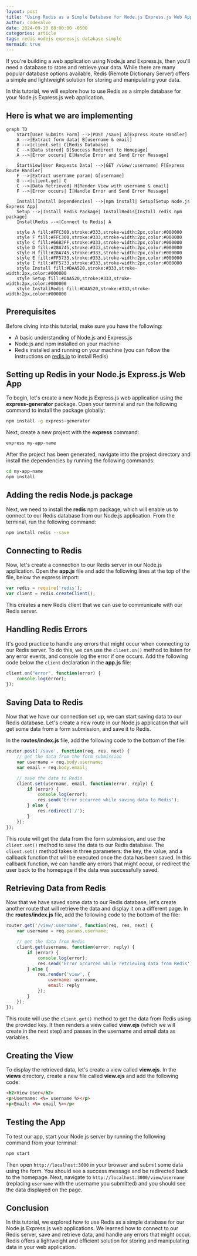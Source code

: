 ```yaml
---
layout: post
title: "Using Redis as a Simple Database for Node.js Express.js Web Apps"
author: codevalve
date: 2024-09-10 08:00:00 -0500
categories: article
tags: redis nodejs expressjs database simple
mermaid: true
---
```


If you're building a web application using Node.js and Express.js, then you'll need a database to store and retrieve your data. While there are many popular database options available, Redis (Remote Dictionary Server) offers a simple and lightweight solution for storing and manipulating your data.

In this tutorial, we will explore how to use Redis as a simple database for your Node.js Express.js web application.

## Here is what we are implementing

```mermaid
graph TD
    Start[User Submits Form] -->|POST /save| A[Express Route Handler]
    A -->|Extract form data| B[username & email]
    B -->|client.set| C[Redis Database]
    C -->|Data stored| D[Success Redirect to Homepage]
    A -->|Error occurs| E[Handle Error and Send Error Message]

    StartView[User Requests Data] -->|GET /view/:username| F[Express Route Handler]
    F -->|Extract username param| G[username]
    G -->|client.get| C
    C -->|Data Retrieved| H[Render View with username & email]
    F -->|Error occurs| I[Handle Error and Send Error Message]

    Install[Install Dependencies] -->|npm install| Setup[Setup Node.js Express App]
    Setup -->|Install Redis Package| InstallRedis[Install redis npm package]
    InstallRedis -->|Connect to Redis| A

    style A fill:#FFC300,stroke:#333,stroke-width:2px,color:#000000
    style F fill:#FFC300,stroke:#333,stroke-width:2px,color:#000000
    style C fill:#66B2FF,stroke:#333,stroke-width:2px,color:#000000
    style D fill:#28A745,stroke:#333,stroke-width:2px,color:#000000
    style H fill:#28A745,stroke:#333,stroke-width:2px,color:#000000
    style E fill:#FF5733,stroke:#333,stroke-width:2px,color:#000000
    style I fill:#FF5733,stroke:#333,stroke-width:2px,color:#000000
    style Install fill:#DAA520,stroke:#333,stroke-width:2px,color:#000000
    style Setup fill:#DAA520,stroke:#333,stroke-width:2px,color:#000000
    style InstallRedis fill:#DAA520,stroke:#333,stroke-width:2px,color:#000000

```

## Prerequisites

Before diving into this tutorial, make sure you have the following:

- A basic understanding of Node.js and Express.js
- Node.js and npm installed on your machine
- Redis installed and running on your machine (you can follow the instructions on [redis.io](https://redis.io/download) to install Redis)

## Setting up Redis in your Node.js Express.js Web App

To begin, let's create a new Node.js Express.js web application using the **express-generator** package. Open your terminal and run the following command to install the package globally:

```bash
npm install -g express-generator
```

Next, create a new project with the **express** command:

```bash
express my-app-name
```

After the project has been generated, navigate into the project directory and install the dependencies by running the following commands:

```bash
cd my-app-name
npm install
```

## Adding the redis Node.js package

Next, we need to install the **redis** npm package, which will enable us to connect to our Redis database from our Node.js application. From the terminal, run the following command:

```bash
npm install redis --save
```

## Connecting to Redis

Now, let's create a connection to our Redis server in our Node.js application. Open the **app.js** file and add the following lines at the top of the file, below the express import:

```javascript
var redis = require('redis');
var client = redis.createClient();
```

This creates a new Redis client that we can use to communicate with our Redis server.

## Handling Redis Errors

It's good practice to handle any errors that might occur when connecting to our Redis server. To do this, we can use the `client.on()` method to listen for any error events, and console log the error if one occurs. Add the following code below the `client` declaration in the **app.js** file:

```javascript
client.on("error", function(error) {
    console.log(error);
});
```

## Saving Data to Redis

Now that we have our connection set up, we can start saving data to our Redis database. Let's create a new route in our Node.js application that will get some data from a form submission, and save it to Redis.

In the **routes/index.js** file, add the following code to the bottom of the file:

```javascript
router.post('/save', function(req, res, next) {
    // get the data from the form submission
    var username = req.body.username;
    var email = req.body.email;

    // save the data to Redis
    client.set(username, email, function(error, reply) {
        if (error) {
            console.log(error);
            res.send('Error occurred while saving data to Redis');
        } else {
            res.redirect('/');
        }
    });
});
```

This route will get the data from the form submission, and use the `client.set()` method to save the data to our Redis database. The `client.set()` method takes in three parameters: the key, the value, and a callback function that will be executed once the data has been saved. In this callback function, we can handle any errors that might occur, or redirect the user back to the homepage if the data was successfully saved.

## Retrieving Data from Redis

Now that we have saved some data to our Redis database, let's create another route that will retrieve the data and display it on a different page. In the **routes/index.js** file, add the following code to the bottom of the file:

```javascript
router.get('/view/:username', function(req, res, next) {
    var username = req.params.username;

    // get the data from Redis
    client.get(username, function(error, reply) {
        if (error) {
            console.log(error);
            res.send('Error occurred while retrieving data from Redis');
        } else {
            res.render('view', {
                username: username,
                email: reply
            });
        }
    });
});
```

This route will use the `client.get()` method to get the data from Redis using the provided key. It then renders a view called **view.ejs** (which we will create in the next step) and passes in the username and email data as variables.

## Creating the View

To display the retrieved data, let's create a view called **view.ejs**. In the **views** directory, create a new file called **view.ejs** and add the following code:

```html
<h2>View User</h2>
<p>Username: <%= username %></p>
<p>Email: <%= email %></p>
```

## Testing the App

To test our app, start your Node.js server by running the following command from your terminal:

```bash
npm start
```

Then open `http://localhost:3000` in your browser and submit some data using the form. You should see a success message and be redirected back to the homepage. Next, navigate to `http://localhost:3000/view/username` (replacing `username` with the username you submitted) and you should see the data displayed on the page.

## Conclusion

In this tutorial, we explored how to use Redis as a simple database for our Node.js Express.js web applications. We learned how to connect to our Redis server, save and retrieve data, and handle any errors that might occur. Redis offers a lightweight and efficient solution for storing and manipulating data in your web application. 